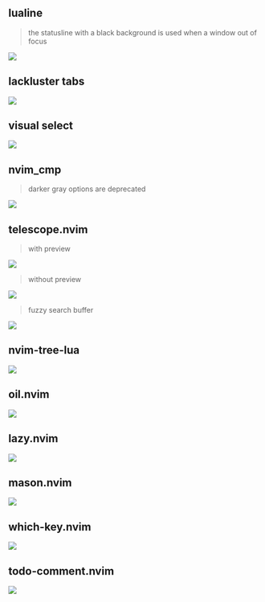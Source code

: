 ## lualine
>  the statusline with a black background is used when a window out of focus

![](./asset/lackluster-lualine.png)

## lackluster tabs
![](./asset/lackluster-tabs.png)

## visual select
![](./asset/lackluster-visual.png)

## nvim_cmp
> darker gray options are deprecated

![](./asset/lackluster-cmp.png)

## telescope.nvim
> with preview

![](./asset/lackluster-telescope-preview.png)
> without preview

![](./asset/lackluster-telescope-find.png)
> fuzzy search buffer

![](./asset/lackluster-telescope-search.png)

## nvim-tree-lua
![](./asset/lackluster-tree.png)

## oil.nvim
![](./asset/lackluster-oil.png)

## lazy.nvim
![](./asset/lackluster-lazy.png)

## mason.nvim
![](./asset/lackluster-mason.png)

## which-key.nvim
![](./asset/lackluster-which-key.png)

## todo-comment.nvim
![](./asset/lackluster-todo.png)

